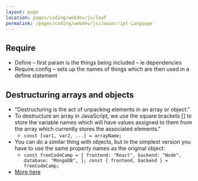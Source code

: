 ```yaml
---
layout: page
location: pages/coding/webdev/js/leaf
permalink: /pages/coding/webdev/js/Javascript-Language
---
```

## Require

  - Define – first param is the things being included – ie dependencies
  - Require.config – sets up the names of things which are then used in
    a define statement

## Destructuring arrays and objects

- "Destructuring is the act of unpacking elements in an array or object."
- To destructure an array in JavaScript, we use the square brackets [] to store the variable names which will have values assigned to them from the array which currently stores the associated elements."
    - `const [var1, var2, ...] = arrayName;`
- You can do a similar thing with objects, but in the simplest version you have to use the same property names as the original object:
    - `const freeCodeCamp = {
          frontend: "React",
          backend: "Node",
          database: "MongoDB",
          };
          const { frontend, backend } = freeCodeCamp;`
- [More here](https://www.freecodecamp.org/news/destructuring-patterns-javascript-arrays-and-objects/#:~:text=To%20destructure%20an%20array%20in,the%20array%20storing%20the%20element)

